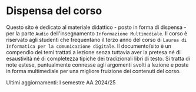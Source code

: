 # Dispensa del corso

Questo sito è dedicato al materiale didattico - posto in  forma di dispensa - per la parte `Audio` dell'insegnamento `Informazione Multimediale`. Il corso è riservato agli studenti che frequentano il terzo anno del corso di `Laurea di Informatica per la comunicazione digitale`. Il documento/sito è un compendio dei temi trattati a lezione senza tuttavia aver la pretesa né di esaustività né di completezza tipiche dei tradizionali libri di testo. Si tratta di note estese, puntualmente connesse agli argomenti svolti a lezione e poste in forma multimediale per una migliore fruizione dei contenuti del corso.   

Ultimi aggiornamenti: I semestre AA 2024/25 

